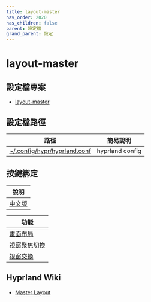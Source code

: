 ```yaml
---
title: layout-master
nav_order: 2020
has_children: false
parent: 設定檔
grand_parent: 設定
---
```



# layout-master


## 設定檔專案

* [layout-master](https://github.com/samwhelp/note-about-ultramarine-hyprland/blob/gh-pages/_demo/config/hyprland-config/layout-master)


## 設定檔路徑

| 路徑 | 簡易說明 |
| --- | --- |
| [~/.config/hypr/hyprland.conf](https://github.com/samwhelp/note-about-ultramarine-hyprland/blob/gh-pages/_demo/config/hyprland-config/layout-master/hyprland.conf) | hyprland config |


## 按鍵綁定

| 說明 |
| --- |
| [中文版](https://samwhelp.github.io/note-about-ultramarine-hyprland/read/config/keybind.html) |


| 功能 |
| --- |
| [畫面布局](https://samwhelp.github.io/note-about-ultramarine-hyprland/read/config/keybind/layout/master/layout-control.html) |
| [視窗聚焦切換](https://samwhelp.github.io/note-about-ultramarine-hyprland/read/config/keybind/layout/master/window-focus.html) |
| [視窗交換](https://samwhelp.github.io/note-about-ultramarine-hyprland/read/config/keybind/layout/master/window-swap.html) |


##  Hyprland Wiki

* [Master Layout](https://wiki.hyprland.org/Configuring/Master-Layout/)
